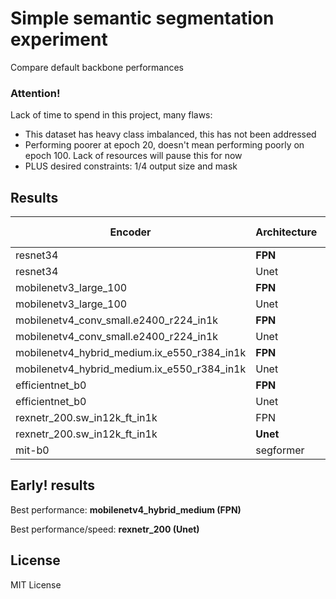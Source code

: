 # Simple semantic segmentation experiment

Compare default backbone performances

### Attention!

Lack of time to spend in this project, many flaws:
- This dataset has heavy class imbalanced, this has not been addressed
- Performing poorer at epoch 20, doesn't mean performing poorly on epoch 100. Lack of resources will pause this for now
- PLUS desired constraints: 1/4 output size and mask


## Results

| Encoder | Architecture | IoU | Accuracy | Time (ms) |
|---------|--------------|-----|----------|----------|
| resnet34  | **FPN**          | 28.7 | 43.2 | **6.8** |
| resnet34  | Unet         | 26.7 | 39.4 | 7.5 |
| mobilenetv3_large_100 | **FPN** | 27.9 | 44.0 | 10.2 |
| mobilenetv3_large_100 | Unet | 24.5 | 36.9 | 9.5 |
| mobilenetv4_conv_small.e2400_r224_in1k | **FPN** | 29.8 | 41.1 | 8.2 |
| mobilenetv4_conv_small.e2400_r224_in1k | Unet | 25.9 | 35.8 | 8.6 |
| mobilenetv4_hybrid_medium.ix_e550_r384_in1k | **FPN** | **36.0** | **49.5** | 21.0 |
| mobilenetv4_hybrid_medium.ix_e550_r384_in1k | Unet | 31.4 | 46.6 | 20.3 |
| efficientnet_b0 | **FPN** | 26.6 | 45.5 | 12.2 |
| efficientnet_b0 | Unet | 27.2 | 37.5 | 12.7 |
| rexnetr_200.sw_in12k_ft_in1k | FPN | 30.9 | 45.4 | 13.1 |
| rexnetr_200.sw_in12k_ft_in1k | **Unet** | 32.3 | 46.3 | 13.9 |
| mit-b0 | segformer | 31.0 | 45.6 | 10.9 |

## Early! results


Best performance: **mobilenetv4_hybrid_medium (FPN)**

Best performance/speed:  **rexnetr_200 (Unet)**

## License

MIT License
